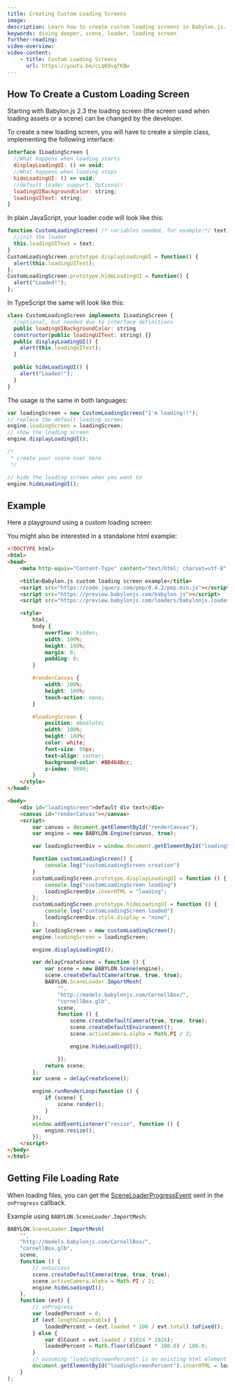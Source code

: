 ```yaml
---
title: Creating Custom Loading Screens
image: 
description: Learn how to create custom loading screens in Babylon.js.
keywords: diving deeper, scene, loader, loading screen
further-reading:
video-overview:
video-content:
    - title: Custom Loading Screens
      url: https://youtu.be/cLqK9vgTKBw
---
```


## How To Create a Custom Loading Screen

Starting with Babylon.js 2.3 the loading screen (the screen used when loading assets or a scene) can be changed by the developer.

To create a new loading screen, you will have to create a simple class, implementing the following interface:

```javascript
interface ILoadingScreen {
  //What happens when loading starts
  displayLoadingUI: () => void;
  //What happens when loading stops
  hideLoadingUI: () => void;
  //default loader support. Optional!
  loadingUIBackgroundColor: string;
  loadingUIText: string;
}
```

In plain JavaScript, your loader code will look like this:

```javascript
function CustomLoadingScreen( /* variables needed, for example:*/ text) {
  //init the loader
  this.loadingUIText = text;
}
CustomLoadingScreen.prototype.displayLoadingUI = function() {
  alert(this.loadingUIText);
};
CustomLoadingScreen.prototype.hideLoadingUI = function() {
  alert("Loaded!");
};
```

In TypeScript the same will look like this:

```javascript
class CustomLoadingScreen implements ILoadingScreen {
  //optional, but needed due to interface definitions
  public loadingUIBackgroundColor: string
  constructor(public loadingUIText: string) {}
  public displayLoadingUI() {
    alert(this.loadingUIText);
  }

  public hideLoadingUI() {
    alert("Loaded!");
  }
}
```

The usage is the same in both languages:

```javascript
var loadingScreen = new CustomLoadingScreen("I'm loading!!");
// replace the default loading screen
engine.loadingScreen = loadingScreen;
// show the loading screen
engine.displayLoadingUI();

/*
 * create your scene over here
 */

// hide the loading screen when you want to
engine.hideLoadingUI();
```

## Example

Here a playground using a custom loading screen:

<Playground id="#5Y2GIC#39" title="Custom Loading Screen Example" description="Simple example showing how to create and use a custom loading screen."/>

You might also be interested in a standalone html example:

```html
<!DOCTYPE html>
<html>
<head>
    <meta http-equiv="Content-Type" content="text/html; charset=utf-8" />

    <title>Babylon.js custom loading screen example</title>
    <script src="https://code.jquery.com/pep/0.4.2/pep.min.js"></script>
    <script src="https://preview.babylonjs.com/babylon.js"></script>
    <script src="https://preview.babylonjs.com/loaders/babylonjs.loaders.js"></script>

    <style>
        html,
        body {
            overflow: hidden;
            width: 100%;
            height: 100%;
            margin: 0;
            padding: 0;
        }

        #renderCanvas {
            width: 100%;
            height: 100%;
            touch-action: none;
        }

        #loadingScreen {
            position: absolute;
            width: 100%;
            height: 100%;
            color: white;
            font-size: 50px;
            text-align: center;
            background-color: #BB464Bcc;
            z-index: 9999;
        }
    </style>
</head>

<body>
    <div id="loadingScreen">default div text</div>
    <canvas id="renderCanvas"></canvas>
    <script>
        var canvas = document.getElementById("renderCanvas");
        var engine = new BABYLON.Engine(canvas, true);

        var loadingScreenDiv = window.document.getElementById("loadingScreen");

        function customLoadingScreen() {
            console.log("customLoadingScreen creation")
        }
        customLoadingScreen.prototype.displayLoadingUI = function () {
            console.log("customLoadingScreen loading")
            loadingScreenDiv.innerHTML = "loading";
        };
        customLoadingScreen.prototype.hideLoadingUI = function () {
            console.log("customLoadingScreen loaded")
            loadingScreenDiv.style.display = "none";
        };
        var loadingScreen = new customLoadingScreen();
        engine.loadingScreen = loadingScreen;

        engine.displayLoadingUI();

        var delayCreateScene = function () {
            var scene = new BABYLON.Scene(engine);
            scene.createDefaultCamera(true, true, true);
            BABYLON.SceneLoader.ImportMesh(
                "",
                "http://models.babylonjs.com/CornellBox/",
                "cornellBox.glb",
                scene,
                function () {
                    scene.createDefaultCamera(true, true, true);
                    scene.createDefaultEnvironment();
                    scene.activeCamera.alpha = Math.PI / 2;

                    engine.hideLoadingUI();

                });
            return scene;
        };
        var scene = delayCreateScene();

        engine.runRenderLoop(function () {
            if (scene) {
                scene.render();
            }
        });
        window.addEventListener("resize", function () {
            engine.resize();
        });
    </script>
</body>
</html>
```

## Getting File Loading Rate

When loading files, you can get the [SceneLoaderProgressEvent](/typedoc/classes/babylon.sceneloader) sent in the `onProgress` callback.

Example using `BABYLON.SceneLoader.ImportMesh`:

```javascript
BABYLON.SceneLoader.ImportMesh(
    "",
    "http://models.babylonjs.com/CornellBox/",
    "cornellBox.glb",
    scene,
    function () {
        // onSuccess
        scene.createDefaultCamera(true, true, true);
        scene.activeCamera.alpha = Math.PI / 2;
        engine.hideLoadingUI();
    },
    function (evt) {
        // onProgress
        var loadedPercent = 0;
        if (evt.lengthComputable) {
            loadedPercent = (evt.loaded * 100 / evt.total).toFixed();
        } else {
            var dlCount = evt.loaded / (1024 * 1024);
            loadedPercent = Math.floor(dlCount * 100.0) / 100.0;
        }
        // assuming "loadingScreenPercent" is an existing html element
        document.getElementById("loadingScreenPercent").innerHTML = loadedPercent;
    }
);


```